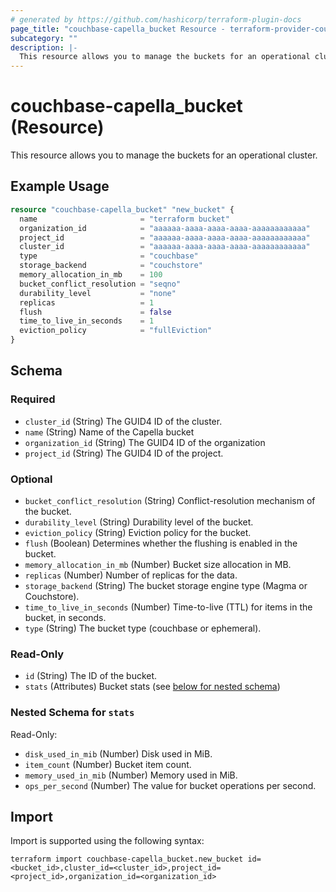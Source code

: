 ```yaml
---
# generated by https://github.com/hashicorp/terraform-plugin-docs
page_title: "couchbase-capella_bucket Resource - terraform-provider-couchbase-capella"
subcategory: ""
description: |-
  This resource allows you to manage the buckets for an operational cluster.
---
```


# couchbase-capella_bucket (Resource)

This resource allows you to manage the buckets for an operational cluster.

## Example Usage

```terraform
resource "couchbase-capella_bucket" "new_bucket" {
  name                       = "terraform bucket"
  organization_id            = "aaaaaa-aaaa-aaaa-aaaa-aaaaaaaaaaaa"
  project_id                 = "aaaaaa-aaaa-aaaa-aaaa-aaaaaaaaaaaa"
  cluster_id                 = "aaaaaa-aaaa-aaaa-aaaa-aaaaaaaaaaaa"
  type                       = "couchbase"
  storage_backend            = "couchstore"
  memory_allocation_in_mb    = 100
  bucket_conflict_resolution = "seqno"
  durability_level           = "none"
  replicas                   = 1
  flush                      = false
  time_to_live_in_seconds    = 1
  eviction_policy            = "fullEviction"
}
```

<!-- schema generated by tfplugindocs -->
## Schema

### Required

- `cluster_id` (String) The GUID4 ID of the cluster.
- `name` (String) Name of the Capella bucket
- `organization_id` (String) The GUID4 ID of the organization
- `project_id` (String) The GUID4 ID of the project.

### Optional

- `bucket_conflict_resolution` (String) Conflict-resolution mechanism of the bucket.
- `durability_level` (String) Durability level of the bucket.
- `eviction_policy` (String) Eviction policy for the bucket.
- `flush` (Boolean) Determines whether the flushing is enabled in the bucket.
- `memory_allocation_in_mb` (Number) Bucket size allocation in MB.
- `replicas` (Number) Number of replicas for the data.
- `storage_backend` (String) The bucket storage engine type (Magma or Couchstore).
- `time_to_live_in_seconds` (Number) Time-to-live (TTL) for items in the bucket, in seconds.
- `type` (String) The bucket type (couchbase or ephemeral).

### Read-Only

- `id` (String) The ID of the bucket.
- `stats` (Attributes) Bucket stats (see [below for nested schema](#nestedatt--stats))

<a id="nestedatt--stats"></a>
### Nested Schema for `stats`

Read-Only:

- `disk_used_in_mib` (Number) Disk used in MiB.
- `item_count` (Number) Bucket item count.
- `memory_used_in_mib` (Number) Memory used in MiB.
- `ops_per_second` (Number) The value for bucket operations per second.

## Import

Import is supported using the following syntax:

```shell
terraform import couchbase-capella_bucket.new_bucket id=<bucket_id>,cluster_id=<cluster_id>,project_id=<project_id>,organization_id=<organization_id>
```
